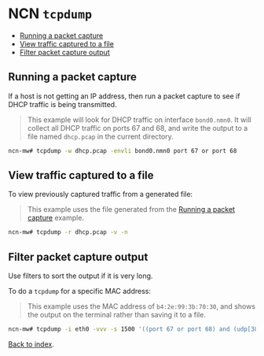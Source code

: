 # NCN `tcpdump`

- [Running a packet capture](#running-a-packet-capture)
- [View traffic captured to a file](#view-traffic-captured-to-a-file)
- [Filter packet capture output](#filter-packet-capture-output)

## Running a packet capture

If a host is not getting an IP address, then run a packet capture to see if DHCP traffic is being transmitted.

> This example will look for DHCP traffic on interface `bond0.nmn0`. It will collect all DHCP
> traffic on ports 67 and 68, and write the output to a file named `dhcp.pcap` in the current directory.

```bash
ncn-mw# tcpdump -w dhcp.pcap -envli bond0.nmn0 port 67 or port 68
```

## View traffic captured to a file

To view previously captured traffic from a generated file:

> This example uses the file generated from the [Running a packet capture](#running-a-packet-capture) example.

```bash
ncn-mw# tcpdump -r dhcp.pcap -v -n
```

## Filter packet capture output

Use filters to sort the output if it is very long.

To do a `tcpdump` for a specific MAC address:

> This example uses the MAC address of `b4:2e:99:3b:70:30`, and shows the output on the terminal rather than saving it to a file.

```bash
ncn-mw# tcpdump -i eth0 -vvv -s 1500 '((port 67 or port 68) and (udp[38:4] = 0x993b7030))'
```

[Back to index](index.md).
